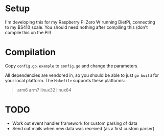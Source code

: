 # Setup

I'm developing this for my Raspberry Pi Zero W running DietPi, connecting to my
BS410 scale. You should need nothing after compiling this (don't compile this
on the Pi!)

# Compilation

Copy `config.go.example` to `config.go` and change the parameters.

All dependencies are vendored in, so you should be able to just `go build` for
your local platform. The `Makefile` supports these platforms:

> arm6 arm7 linux32 linux64

# TODO

* Work out event handler framework for custom parsing of data
* Send out mails when new data was received (as a first custom parser)
